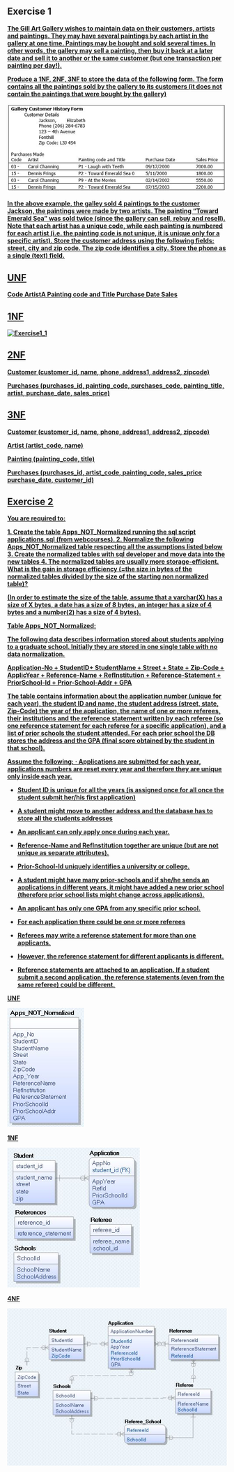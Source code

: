 ## Exercise 1

<b><u>The Gill Art Gallery wishes to maintain data on their customers, artists and paintings. They may have several paintings by each artist in the gallery at one time. Paintings may be bought and sold several times. In other words, the gallery may sell a painting, then buy it back at a later date and sell it to another or the same customer (but one transaction per painting per day!).

<b><u>Produce a 1NF, 2NF, 3NF to store the data of the following form. The form contains all the paintings sold by the gallery to its customers (it does not contain the paintings that were bought by the gallery)

![1](images/1.jpg)

<b><u>In the above example, the galley sold 4 paintings to the customer Jackson, the paintings were made by two artists. The painting “Toward Emerald Sea” was sold twice (since the gallery can sell, rebuy and resell). Note that each artist has a unique code, while each painting is numbered for each artist (i.e. the painting code is not unique, it is unique only for a specific artist). Store the customer address using the following fields: street, city and zip code. The zip code identifies a city. Store the phone as a single (text) field.

UNF
---

Code
ArtistA
Painting code and Title
Purchase Date
Sales

1NF
---

![Exercise1_1](images/exercise1_1.png)

2NF
---

**Customer**
(<u>customer_id</u>, name, phone, address1, address2, zipcode)

**Purchases**
(<u>purchases_id</u>, <u>painting_code</u>, <u>purchases_code</u>, painting_title, artist, purchase_date, sales_price)

3NF
----

**Customer**
(<u>customer_id</u>, name, phone, address1, address2, zipcode)

**Artist**
(<u>artist_code</u>, name)

**Painting**
(<u>painting_code</u>, title)

**Purchases**
(<u>purchases_id</u>, <u>artist_code</u>, <u>painting_code</u>, sales_price purchase_date, customer_id)

## Exercise 2

<b><u>You are required to:

<b><u>1. Create the table Apps_NOT_Normalized running the sql script applications.sql (from webcourses). 2. Normalize the following Apps_NOT_Normalized table respecting all the assumptions listed below 3. Create the normalized tables with sql developer and move data into the new tables 4. The normalized tables are usually more storage-efficient. What is the gain in storage efficiency (=the size in bytes of the normalized tables divided by the size of the starting non normalized table)?

<b><u>(In order to estimate the size of the table, assume that a varchar(X) has a size of X bytes, a date has a size of 8 bytes, an integer has a size of 4 bytes and a number(2) has a size of 4 bytes).

<b><u>Table Apps_NOT_Normalized:

<b><u>The following data describes information stored about students applying to a graduate school. Initially they are stored in one single table with no data normalization.

<b><u>Application-No + StudentID+ StudentName + Street + State + Zip-Code + ApplicYear + Reference-Name + RefInstitution + Reference-Statement + PriorSchool-Id + Prior-School-Addr + GPA

<b><u>The table contains information about the application number (unique for each year), the student ID and name, the student address (street, state, Zip-Code) the year of the application, the name of one or more referees, their institutions and the reference statement written by each referee (so one reference statement for each referee for a specific application), and a list of prior schools the student attended. For each prior school the DB stores the address and the GPA (final score obtained by the student in that school).

<b><u>Assume the following: · Applications are submitted for each year, applications numbers are reset every year and therefore they are unique only inside each year.

* <b><u>Student ID is unique for all the years (is assigned once for all once the student submit her/his first application)


* <b><u>A student might move to another address and the database has to store all the students addresses


* <b><u>An applicant can only apply once during each year.


* <b><u>Reference-Name and RefInstitution together are unique (but are not unique as separate attributes).


* <b><u>Prior-School-Id uniquely identifies a university or college.


* <b><u>A student might have many prior-schools and if she/he sends an applications in different years, it might have added a new prior school (therefore prior school lists might change across applications).


* <b><u>An applicant has only one GPA from any specific prior school.


* <b><u>For each application there could be one or more referees


* <b><u>Referees may write a reference statement for more than one applicants.


* <b><u>However, the reference statement for different applicants is different.


* <b><u>Reference statements are attached to an application. If a student submit a second application, the reference statements (even from the same referee) could be different.

UNF

![2](images/2.jpg)

1NF

![3](images/3.jpg)

4NF

![5](images/5.jpg)
